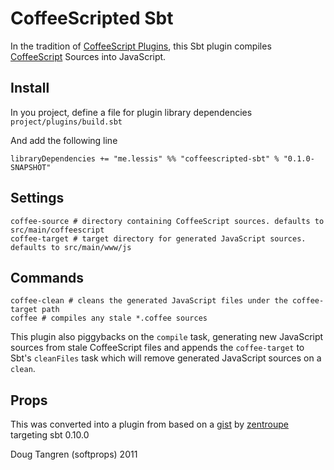 # CoffeeScripted Sbt

In the tradition of [CoffeeScript Plugins](https://github.com/rubbish/coffee-script-sbt-plugin), this Sbt plugin compiles [CoffeeScript](http://jashkenas.github.com/coffee-script/) Sources into JavaScript.

## Install

In you project, define a file for plugin library dependencies `project/plugins/build.sbt`

And add the following line

    libraryDependencies += "me.lessis" %% "coffeescripted-sbt" % "0.1.0-SNAPSHOT"

## Settings

    coffee-source # directory containing CoffeeScript sources. defaults to src/main/coffeescript
    coffee-target # target directory for generated JavaScript sources. defaults to src/main/www/js

## Commands

    coffee-clean # cleans the generated JavaScript files under the coffee-target path
    coffee # compiles any stale *.coffee sources

This plugin also piggybacks on the `compile` task, generating new JavaScript sources from stale CoffeeScript files and appends the `coffee-target` to Sbt's `cleanFiles` task which will remove generated JavaScript sources on a `clean`.

## Props

This was converted into a plugin from based on a  [gist](https://gist.github.com/1018046) by [zentroupe](https://gist.github.com/zentrope) targeting sbt 0.10.0

Doug Tangren (softprops) 2011
